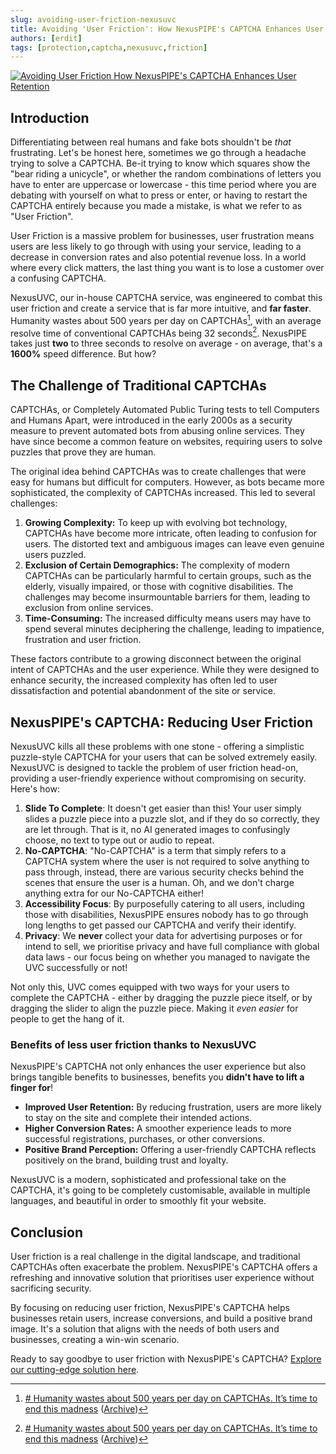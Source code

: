 ```yaml
---
slug: avoiding-user-friction-nexusuvc
title: Avoiding 'User Friction': How NexusPIPE's CAPTCHA Enhances User Retention
authors: [erdit]
tags: [protection,captcha,nexusuvc,friction]
---
```


[![Avoiding User Friction How NexusPIPE's CAPTCHA Enhances User Retention](/img/cards/captchafriction.png)](https://blog.nexuspipe.com/avoiding-user-friction-nexusuvc/)
## Introduction

Differentiating between real humans and fake bots shouldn't be *that* frustrating. Let's be honest here, sometimes we go through a headache trying to solve a CAPTCHA. Be-it trying to know which squares show the "bear riding a unicycle", or whether the random combinations of letters you have to enter are uppercase or lowercase - this time period where you are debating with yourself on what to press or enter, or having to restart the CAPTCHA entirely because you made a mistake, is what we refer to as "User Friction".

<!--truncate-->

User Friction is a massive problem for businesses, user frustration means users are less likely to go through with using your service, leading to a decrease in conversion rates and also potential revenue loss. In a world where every click matters, the last thing you want is to lose a customer over a confusing CAPTCHA.

NexusUVC, our in-house CAPTCHA service, was engineered to combat this user friction and create a service that is far more intuitive, and **far faster**. Humanity wastes about 500 years per day on CAPTCHAs[^1], with an average resolve time of conventional CAPTCHAs being 32 seconds[^1]. NexusPIPE takes just **two** to three seconds to resolve on average - on average, that's a **1600%** speed difference. But how?

## The Challenge of Traditional CAPTCHAs

CAPTCHAs, or Completely Automated Public Turing tests to tell Computers and Humans Apart, were introduced in the early 2000s as a security measure to prevent automated bots from abusing online services. They have since become a common feature on websites, requiring users to solve puzzles that prove they are human.

The original idea behind CAPTCHAs was to create challenges that were easy for humans but difficult for computers. However, as bots became more sophisticated, the complexity of CAPTCHAs increased. This led to several challenges:

1. **Growing Complexity:** To keep up with evolving bot technology, CAPTCHAs have become more intricate, often leading to confusion for users. The distorted text and ambiguous images can leave even genuine users puzzled.
2. **Exclusion of Certain Demographics:** The complexity of modern CAPTCHAs can be particularly harmful to certain groups, such as the elderly, visually impaired, or those with cognitive disabilities. The challenges may become insurmountable barriers for them, leading to exclusion from online services.
3. **Time-Consuming:** The increased difficulty means users may have to spend several minutes deciphering the challenge, leading to impatience, frustration and user friction.

These factors contribute to a growing disconnect between the original intent of CAPTCHAs and the user experience. While they were designed to enhance security, the increased complexity has often led to user dissatisfaction and potential abandonment of the site or service.

## NexusPIPE's CAPTCHA: Reducing User Friction

NexusUVC kills all these problems with one stone - offering a simplistic puzzle-style CAPTCHA for your users that can be solved extremely easily. NexusUVC is designed to tackle the problem of user friction head-on, providing a user-friendly experience without compromising on security. Here's how:

1. **Slide To Complete**: It doesn't get easier than this! Your user simply slides a puzzle piece into a puzzle slot, and if they do so correctly, they are let through. That is it, no AI generated images to confusingly choose, no text to type out or audio to repeat.
2. **No-CAPTCHA**: "No-CAPTCHA" is a term that simply refers to a CAPTCHA system where the user is not required to solve anything to pass through, instead, there are various security checks behind the scenes that ensure the user is a human. Oh, and we don't charge anything extra for our No-CAPTCHA either!
3. **Accessibility Focus**: By purposefully catering to all users, including those with disabilities, NexusPIPE ensures nobody has to go through long lengths to get passed our CAPTCHA and verify their identify.
4. **Privacy**: We **never** collect your data for advertising purposes or for intend to sell, we prioritise privacy and have full compliance with global data laws - our focus being on whether you managed to navigate the UVC successfully or not!

Not only this, UVC comes equipped with two ways for your users to complete the CAPTCHA - either by dragging the puzzle piece itself, or by dragging the slider to align the puzzle piece. Making it *even easier* for people to get the hang of it.

### Benefits of less user friction thanks to NexusUVC

NexusPIPE's CAPTCHA not only enhances the user experience but also brings tangible benefits to businesses, benefits you **didn't have to lift a finger for**!

- **Improved User Retention:** By reducing frustration, users are more likely to stay on the site and complete their intended actions.
- **Higher Conversion Rates:** A smoother experience leads to more successful registrations, purchases, or other conversions.
- **Positive Brand Perception:** Offering a user-friendly CAPTCHA reflects positively on the brand, building trust and loyalty.

NexusUVC is a modern, sophisticated and professional take on the CAPTCHA, it's going to be completely customisable, available in multiple languages, and beautiful in order to smoothly fit your website.

## Conclusion

User friction is a real challenge in the digital landscape, and traditional CAPTCHAs often exacerbate the problem. NexusPIPE's CAPTCHA offers a refreshing and innovative solution that prioritises user experience without sacrificing security.

By focusing on reducing user friction, NexusPIPE's CAPTCHA helps businesses retain users, increase conversions, and build a positive brand image. It's a solution that aligns with the needs of both users and businesses, creating a win-win scenario.

Ready to say goodbye to user friction with NexusPIPE's CAPTCHA? [Explore our cutting-edge solution here](https://nexuspipe.com/uvc).

[^1]: [# Humanity wastes about 500 years per day on CAPTCHAs. It’s time to end this madness](https://blog.cloudflare.com/introducing-cryptographic-attestation-of-personhood/) ([Archive](https://web.archive.org/web/20230529185618/https://blog.cloudflare.com/introducing-cryptographic-attestation-of-personhood/))
